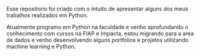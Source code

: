 Esse repositorio foi criado com o intuito de apresentar alguns dos meus trabalhos realizados em Python. 

Atualmente programo em Python na faculdade e venho aprofundando o conhecimento com cursos na FIAP e Impacta, estou migrando para a area de dados e venho desenvolvendo alguns portfolios e projetos utilizando machine learning e Python. 

